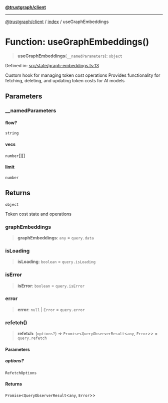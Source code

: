 [**@trustgraph/client**](../../README.md)

***

[@trustgraph/client](../../README.md) / [index](../README.md) / useGraphEmbeddings

# Function: useGraphEmbeddings()

> **useGraphEmbeddings**(`__namedParameters`): `object`

Defined in: [src/state/graph-embeddings.ts:13](https://github.com/trustgraph-ai/trustgraph-ts-client/blob/4700024d623d01d40c50072d60c021f3b6c60b54/src/state/graph-embeddings.ts#L13)

Custom hook for managing token cost operations
Provides functionality for fetching, deleting, and updating token costs
for AI models

## Parameters

### \_\_namedParameters

#### flow?

`string`

#### vecs

`number`[][]

#### limit

`number`

## Returns

`object`

Token cost state and operations

### graphEmbeddings

> **graphEmbeddings**: `any` = `query.data`

### isLoading

> **isLoading**: `boolean` = `query.isLoading`

### isError

> **isError**: `boolean` = `query.isError`

### error

> **error**: `null` \| `Error` = `query.error`

### refetch()

> **refetch**: (`options?`) => `Promise`\<`QueryObserverResult`\<`any`, `Error`\>\> = `query.refetch`

#### Parameters

##### options?

`RefetchOptions`

#### Returns

`Promise`\<`QueryObserverResult`\<`any`, `Error`\>\>
